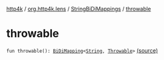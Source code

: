 [http4k](../../index.md) / [org.http4k.lens](../index.md) / [StringBiDiMappings](index.md) / [throwable](./throwable.md)

# throwable

`fun throwable(): `[`BiDiMapping`](../-bi-di-mapping/index.md)`<`[`String`](https://kotlinlang.org/api/latest/jvm/stdlib/kotlin/-string/index.html)`, `[`Throwable`](https://kotlinlang.org/api/latest/jvm/stdlib/kotlin/-throwable/index.html)`>` [(source)](https://github.com/http4k/http4k/blob/master/http4k-core/src/main/kotlin/org/http4k/lens/BiDiMapping.kt#L85)